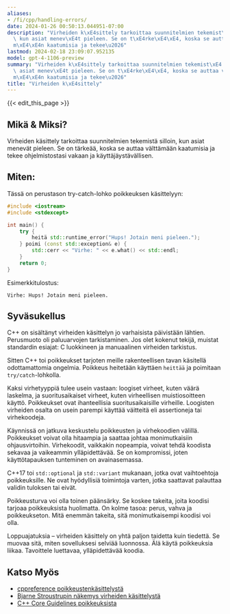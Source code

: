 ```yaml
---
aliases:
- /fi/cpp/handling-errors/
date: 2024-01-26 00:50:13.044951-07:00
description: "Virheiden k\xE4sittely tarkoittaa suunnitelmien tekemist\xE4 silloin,\
  \ kun asiat menev\xE4t pieleen. Se on t\xE4rke\xE4\xE4, koska se auttaa v\xE4ltt\xE4\
  m\xE4\xE4n kaatumisia ja tekee\u2026"
lastmod: 2024-02-18 23:09:07.952135
model: gpt-4-1106-preview
summary: "Virheiden k\xE4sittely tarkoittaa suunnitelmien tekemist\xE4 silloin, kun\
  \ asiat menev\xE4t pieleen. Se on t\xE4rke\xE4\xE4, koska se auttaa v\xE4ltt\xE4\
  m\xE4\xE4n kaatumisia ja tekee\u2026"
title: "Virheiden k\xE4sittely"
---
```


{{< edit_this_page >}}

## Mikä & Miksi?
Virheiden käsittely tarkoittaa suunnitelmien tekemistä silloin, kun asiat menevät pieleen. Se on tärkeää, koska se auttaa välttämään kaatumisia ja tekee ohjelmistostasi vakaan ja käyttäjäystävällisen.

## Miten:
Tässä on perustason try-catch-lohko poikkeuksen käsittelyyn:

```cpp
#include <iostream>
#include <stdexcept>

int main() {
    try {
        heitä std::runtime_error("Hups! Jotain meni pieleen.");
    } poimi (const std::exception& e) {
        std::cerr << "Virhe: " << e.what() << std::endl;
    }
    return 0;
}
```

Esimerkkitulostus:
```
Virhe: Hups! Jotain meni pieleen.
```

## Syväsukellus
C++ on sisältänyt virheiden käsittelyn jo varhaisista päivistään lähtien. Perusmuoto oli paluuarvojen tarkistaminen. Jos olet kokenut tekijä, muistat standardin esiajat: C luokkineen ja manuaalinen virheiden tarkistus.

Sitten C++ toi poikkeukset tarjoten meille rakenteellisen tavan käsitellä odottamattomia ongelmia. Poikkeus heitetään käyttäen `heittää` ja poimitaan `try/catch`-lohkolla.

Kaksi virhetyyppiä tulee usein vastaan: loogiset virheet, kuten väärä laskelma, ja suoritusaikaiset virheet, kuten virheellisen muistiosoitteen käyttö. Poikkeukset ovat ihanteellisia suoritusaikaisille virheille. Loogisten virheiden osalta on usein parempi käyttää väitteitä eli assertioneja tai virhekoodeja.

Käynnissä on jatkuva keskustelu poikkeusten ja virhekoodien välillä. Poikkeukset voivat olla hitaampia ja saattaa johtaa monimutkaisiin ohjausvirtoihin. Virhekoodit, vaikkakin nopeampia, voivat tehdä koodista sekavaa ja vaikeammin ylläpidettävää. Se on kompromissi, joten käyttötapauksen tunteminen on avainasemassa.

C++17 toi `std::optional` ja `std::variant` mukanaan, jotka ovat vaihtoehtoja poikkeuksille. Ne ovat hyödyllisiä toimintoja varten, jotka saattavat palauttaa validin tuloksen tai eivät.

Poikkeusturva voi olla toinen päänsärky. Se koskee takeita, joita koodisi tarjoaa poikkeuksista huolimatta. On kolme tasoa: perus, vahva ja poikkeukseton. Mitä enemmän takeita, sitä monimutkaisempi koodisi voi olla.

Loppuajatuksia – virheiden käsittely on yhtä paljon taidetta kuin tiedettä. Se muovaa sitä, miten sovelluksesi selviää luonnossa. Älä käytä poikkeuksia liikaa. Tavoittele luettavaa, ylläpidettävää koodia.

## Katso Myös
- [cppreference poikkeustenkäsittelystä](https://en.cppreference.com/w/cpp/language/exceptions)
- [Bjarne Stroustrupin näkemys virheiden käsittelystä](http://www.stroustrup.com/except.pdf)
- [C++ Core Guidelines poikkeuksista](https://isocpp.github.io/CppCoreGuidelines/CppCoreGuidelines#Re-exceptions)
